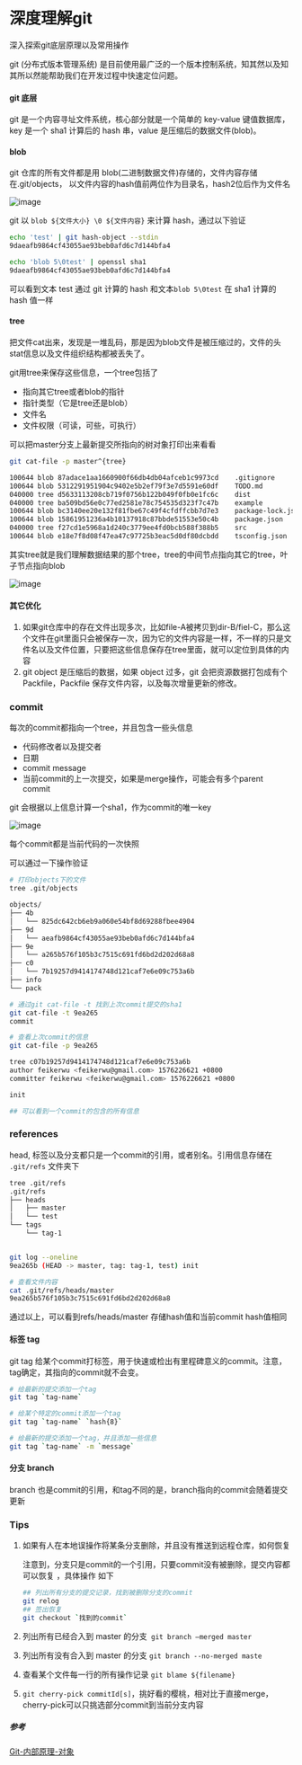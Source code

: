 # 深度理解git

深入探索git底层原理以及常用操作


git (分布式版本管理系统) 是目前使用最广泛的一个版本控制系统，知其然以及知其所以然能帮助我们在开发过程中快速定位问题。

#### git 底层

git 是一个内容寻址文件系统，核心部分就是一个简单的 key-value 键值数据库，key 是一个 sha1 计算后的 hash 串，value 是压缩后的数据文件(blob)。

#### blob

git 仓库的所有文件都是用 blob(二进制数据文件)存储的，文件内容存储在.git/objects， 以文件内容的hash值前两位作为目录名，hash2位后作为文件名

![image](https://user-images.githubusercontent.com/39146693/88771659-28603900-d1b2-11ea-956b-8273e1fe473b.png)


git 以 `blob ${文件大小} \0 ${文件内容}` 来计算 hash，通过以下验证

```bash
echo 'test' | git hash-object --stdin
9daeafb9864cf43055ae93beb0afd6c7d144bfa4

echo 'blob 5\0test' | openssl sha1
9daeafb9864cf43055ae93beb0afd6c7d144bfa4
```





可以看到文本 test 通过 git 计算的 hash 和文本`blob 5\0test` 在 sha1 计算的 hash 值一样

#### tree

把文件cat出来，发现是一堆乱码，那是因为blob文件是被压缩过的，文件的头stat信息以及文件组织结构都被丢失了。

git用tree来保存这些信息，一个tree包括了

+ 指向其它tree或者blob的指针
+ 指针类型（它是tree还是blob）
+ 文件名
+ 文件权限（可读，可些，可执行）

可以把master分支上最新提交所指向的树对象打印出来看看

```bash
git cat-file -p master^{tree}

100644 blob 87adace1aa1660900f66db4db04afceb1c9973cd	.gitignore
100644 blob 5312291951904c9402e5b2ef79f3e7d5591e60df	TODO.md
040000 tree d5633113208cb719f0756b122b049f0fb0e1fc6c	dist
040000 tree ba509bd56e0c77ed2581e78c754535d323f7c47b	example
100644 blob bc3140ee20e132f81fbe67c49f4cfdffcbb7d7e3	package-lock.json
100644 blob 15861951236a4b10137918c87bbde51553e50c4b	package.json
040000 tree f27cd1e5968a1d240c3779ee4fd0bcb588f388b5	src
100644 blob e18e7f8d08f47ea47c97725b3eac5d0df80dcbdd	tsconfig.json
```

其实tree就是我们理解数据结果的那个tree，tree的中间节点指向其它的tree，叶子节点指向blob

![image](https://user-images.githubusercontent.com/39146693/88771714-3c0b9f80-d1b2-11ea-844f-79909d9fe299.png)


#### 其它优化

1. 如果git仓库中的存在文件出现多次，比如file-A被拷贝到dir-B/fiel-C，那么这个文件在git里面只会被保存一次，因为它的文件内容是一样，不一样的只是文件名以及文件位置，只要把这些信息保存在tree里面，就可以定位到具体的内容
2. git object 是压缩后的数据，如果 object 过多，git 会把资源数据打包成有个 Packfile，Packfile 保存文件内容，以及每次增量更新的修改。



### commit

每次的commit都指向一个tree，并且包含一些头信息

+ 代码修改者以及提交者
+ 日期
+ commit message
+ 当前commit的上一次提交，如果是merge操作，可能会有多个parent commit

git 会根据以上信息计算一个sha1，作为commit的唯一key

![image](https://user-images.githubusercontent.com/39146693/88771748-462d9e00-d1b2-11ea-9bda-747355298642.png)


每个commit都是当前代码的一次快照

可以通过一下操作验证

```bash
# 打印objects下的文件
tree .git/objects

objects/
├── 4b
│   └── 825dc642cb6eb9a060e54bf8d69288fbee4904
├── 9d
│   └── aeafb9864cf43055ae93beb0afd6c7d144bfa4
├── 9e
│   └── a265b576f105b3c7515c691fd6bd2d202d68a8
├── c0
│   └── 7b19257d9414174748d121caf7e6e09c753a6b
├── info
└── pack

# 通过git cat-file -t 找到上次commit提交的sha1
git cat-file -t 9ea265
commit

# 查看上次commit的信息
git cat-file -p 9ea265

tree c07b19257d9414174748d121caf7e6e09c753a6b
author feikerwu <feikerwu@gmail.com> 1576226621 +0800
committer feikerwu <feikerwu@gmail.com> 1576226621 +0800

init

## 可以看到一个commit的包含的所有信息
```



###  references

head, 标签以及分支都只是一个commit的引用，或者别名。引用信息存储在 `.git/refs` 文件夹下

```bash
tree .git/refs
.git/refs
├── heads
│   ├── master
│   └── test
└── tags
    └── tag-1


git log --oneline
9ea265b (HEAD -> master, tag: tag-1, test) init

# 查看文件内容
cat .git/refs/heads/master
9ea265b576f105b3c7515c691fd6bd2d202d68a8

```

通过以上，可以看到refs/heads/master 存储hash值和当前commit hash值相同



#### 标签 tag

git tag 给某个commit打标签，用于快速或检出有里程碑意义的commit。注意，tag确定，其指向的commit就不会变。

```bash
# 给最新的提交添加一个tag
git tag `tag-name`

# 给某个特定的commit添加一个tag
git tag `tag-name` `hash{8}`

# 给最新的提交添加一个tag，并且添加一些信息
git tag `tag-name` -m `message`
```



#### 分支 branch

branch 也是commit的引用，和tag不同的是，branch指向的commit会随着提交更新



### Tips

1. 如果有人在本地误操作将某条分支删除，并且没有推送到远程仓库，如何恢复

   注意到，分支只是commit的一个引用，只要commit没有被删除，提交内容都可以恢复 ，具体操作 如下

   ```bash
   ## 列出所有分支的提交记录，找到被删除分支的commit
   git relog
   ## 签出恢复
   git checkout `找到的commit`
   ```

2. 列出所有已经合入到 master 的分支` git branch —merged master`

3. 列出所有没有合入到 master 的分支 `git branch --no-merged maste`

4. 查看某个文件每一行的所有操作记录 `git blame ${filename}`

5. `git cherry-pick commitId[s]`，挑好看的樱桃，相对比于直接merge，cherry-pick可以只挑选部分commit到当前分支内容



##### 参考

[Git-内部原理-对象](https://git-scm.com/book/zh/v2/Git-内部原理-Git-对象)